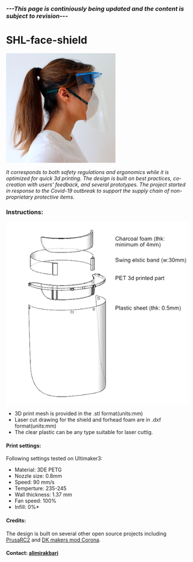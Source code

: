 ### *---This page is continiously being updated and the content is subject to revision---*
# SHL-face-shield

![Side](resources/square-side-profile.png "Side profile") 

*It corresponds to both safety regulations and ergonomics while it is optimized for quick 3d printing. 
The design is built on best practices, co-creation with users' feedback, and several prototypes. 
The project started in response to the Covid-19 outbreak to support the supply chain of non-proprietary protective items.*

### Instructions:
![Isometric](resources/isometric.png "isometric")
* 3D print mesh is provided in the .stl format(units:mm)
* Laser cut drawing for the shield and forhead foam are in .dxf format(units:mm)
* The clear plastic can be any type suitable for laser cuttig.
#### Print settings:
Following settings tested on Ultimaker3:
* Material: 3DE PETG
* Nozzle size: 0.8mm
* Speed: 90 mm/s
* Temperture: 235-245 
* Wall thickness: 1.37 mm
* Fan speed: 100%
* Infill: 0%*

#### Credits:
The design is built on several other open source projects including [PrusaRC2](https://www.prusaprinters.org/prints/25857-prusa-protective-face-shield-rc2/files) and [DK makers mod Corona](https://www.makersmodcorona.dk/hjaelp-med-at-printe).
#### Contact: [alimirakbari](https://github.com/alimirakbari)
